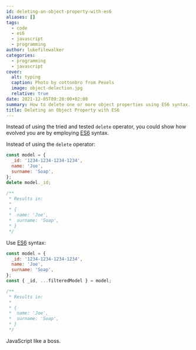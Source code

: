 ```yaml
---
id: deleting-an-object-property-with-es6
aliases: []
tags:
  - code
  - es6
  - javascript
  - programming
author: lukefilewalker
categories:
  - programming
  - javascript
cover:
  alt: typing
  caption: Photo by cottonbro from Pexels
  image: object-delection.jpg
  relative: true
date: 2021-12-05T09:20:00+02:00
summary: How to delete one or more object properties using ES6 syntax.
title: Deleting an Object Property with ES6
---
```


Instead of using the tried and tested `delete` operator, you could show how evolved you are by employing [ES6](https://wikiless.org/wiki/ECMAScript?lang=en#6th_Edition_%E2%80%93_ECMAScript_2015) syntax.

Instead of using the `delete` operator:
```js
const model = {
  _id: '1234-1234-1234-1234',
  name: 'Joe',
  surname: 'Soap',
};
delete model._id;

/**
 * Results in:
 *
 * {
 *  name: 'Joe',
 *  surname: 'Soap',
 * }
 */
```
Use [ES6](https://wikiless.org/wiki/ECMAScript?lang=en#6th_Edition_%E2%80%93_ECMAScript_2015) syntax:
```js
const model = {
  _id: '1234-1234-1234-1234',
  name: 'Joe',
  surname: 'Soap',
};
const { _id, ...filteredModel } = model;

/**
 * Results in:
 *
 * {
 *  name: 'Joe',
 *  surname: 'Soap',
 * }
 */
```

JavaScript like a boss.
